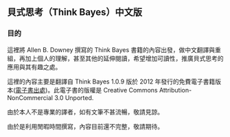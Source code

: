 ## 貝式思考（Think Bayes）中文版

### 目的

這裡將 Allen B. Downey 撰寫的 Think Bayes 書籍的內容出發，做中文翻譯與重組，再加上個人的理解，甚至其他的延伸閱讀，希望增加可讀性，推廣貝式思考的應用與其有趣之處。

這裡的內容主要是翻譯自 Think Bayes 1.0.9 版於 2012 年發行的免費電子書籍版本([電子書出處](https://greenteapress.com/wp/think-bayes/))。此電子書的版權是 Creative Commons Attribution-NonCommercial 3.0 Unported.

由於本人不是專業的譯者，如有文筆不甚流暢，敬請見諒。

由於是利用閒暇時間撰寫，內容目前還不完整，敬請期待。